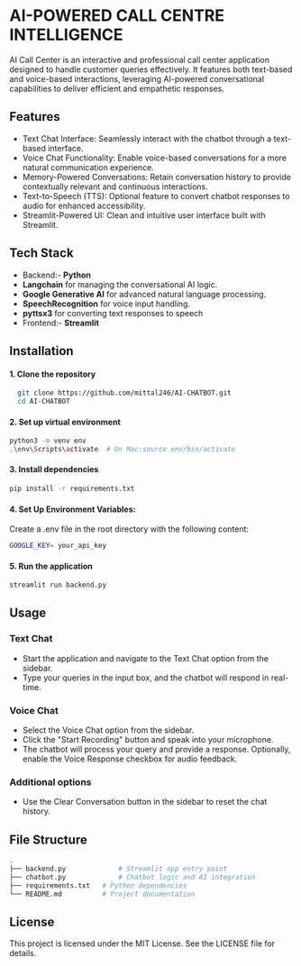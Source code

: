 
# AI-POWERED CALL CENTRE INTELLIGENCE

AI Call Center is an interactive and professional call center application designed to handle customer queries effectively. It features both text-based and voice-based interactions, leveraging AI-powered conversational capabilities to deliver efficient and empathetic responses.


## Features

- Text Chat Interface: Seamlessly interact with the chatbot through a text-based interface.
- Voice Chat Functionality: Enable voice-based conversations for a more natural communication experience.
- Memory-Powered Conversations: Retain conversation history to provide contextually relevant and continuous interactions.
- Text-to-Speech (TTS): Optional feature to convert chatbot responses to audio for enhanced accessibility.
- Streamlit-Powered UI: Clean and intuitive user interface built with Streamlit.



## Tech Stack

- Backend:- **Python**
- **Langchain** for managing the conversational AI logic.
- **Google Generative AI** for advanced natural language processing.
- **SpeechRecognition** for voice input handling.
- **pyttsx3** for converting text responses to speech
- Frontend:- **Streamlit**


## Installation
#### 1. Clone the repository

```bash
  git clone https://github.com/mittal246/AI-CHATBOT.git
  cd AI-CHATBOT
```
#### 2. Set up virtual environment
```bash
python3 -m venv env
.\env\Scripts\activate  # On Mac:source env/bin/activate
```
#### 3. Install dependencies
```bash
pip install -r requirements.txt
```
#### 4. Set Up Environment Variables: 
Create a .env file in the root directory with the following content:
```bash
GOOGLE_KEY= your_api_key
```
#### 5. Run the application
```bash
streamlit run backend.py
```

    
## Usage
### Text Chat
- Start the application and navigate to the Text Chat option from the sidebar.
- Type your queries in the input box, and the chatbot will respond in real-time.

### Voice Chat
- Select the Voice Chat option from the sidebar.
- Click the "Start Recording" button and speak into your microphone.
- The chatbot will process your query and provide a response. Optionally, enable the Voice Response checkbox for audio feedback.

### Additional options
- Use the Clear Conversation button in the sidebar to reset the chat history.

## File Structure

```bash
.
├── backend.py             # Streamlit app entry point
├── chatbot.py             # Chatbot logic and AI integration
├── requirements.txt   # Python dependencies
└── README.md          # Project documentation
```

## License

This project is licensed under the MIT License. See the LICENSE file for details.
